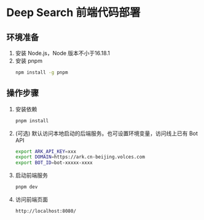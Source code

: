 # Deep Search 前端代码部署

## 环境准备

1. 安装 Node.js，Node 版本不小于16.18.1
2. 安装 pnpm
    ```bash
    npm install -g pnpm
    ```

## 操作步骤

1. 安装依赖
    ```bash
    pnpm install
    ```
2. (可选) 默认访问本地启动的后端服务。也可设置环境变量，访问线上已有 Bot API
    ```bash
    export ARK_API_KEY=xxx
    export DOMAIN=https://ark.cn-beijing.volces.com
    export BOT_ID=bot-xxxxx-xxxx
    ```
3. 启动前端服务
    ```bash
    pnpm dev
    ```
4. 访问前端页面
    ```bash
    http://localhost:8080/
    ```
